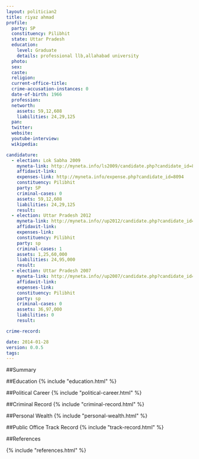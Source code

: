 ```yaml
---
layout: politician2
title: riyaz ahmad
profile: 
  party: SP
  constituency: Pilibhit
  state: Uttar Pradesh
  education: 
    level: Graduate
    details: professional llb,allahabad university
  photo: 
  sex: 
  caste: 
  religion: 
  current-office-title: 
  crime-accusation-instances: 0
  date-of-birth: 1966
  profession: 
  networth: 
    assets: 59,12,608
    liabilities: 24,29,125
  pan: 
  twitter: 
  website: 
  youtube-interview: 
  wikipedia: 

candidature: 
  - election: Lok Sabha 2009
    myneta-link: http://myneta.info/ls2009/candidate.php?candidate_id=8094
    affidavit-link: 
    expenses-link: http://myneta.info/expense.php?candidate_id=8094
    constituency: Pilibhit 
    party: SP
    criminal-cases: 0
    assets: 59,12,608
    liabilities: 24,29,125
    result:  
  - election: Uttar Pradesh 2012
    myneta-link: http://myneta.info//up2012/candidate.php?candidate_id=2239
    affidavit-link: 
    expenses-link: 
    constituency: Pilibhit 
    party: sp
    criminal-cases: 1
    assets: 1,25,60,000
    liabilities: 24,95,000
    result:  
  - election: Uttar Pradesh 2007
    myneta-link: http://myneta.info//up2007/candidate.php?candidate_id=79
    affidavit-link: 
    expenses-link: 
    constituency: Pilibhit 
    party: sp
    criminal-cases: 0
    assets: 36,97,000
    liabilities: 0
    result:  

crime-record: 

date: 2014-01-28
version: 0.0.5
tags: 
---
```

##Summary


##Education
{% include "education.html" %}


##Political Career
{% include "political-career.html" %}


##Criminal Record
{% include "criminal-record.html" %}


##Personal Wealth
{% include "personal-wealth.html" %}


##Public Office Track Record
{% include "track-record.html" %}


##References


{% include "references.html" %}